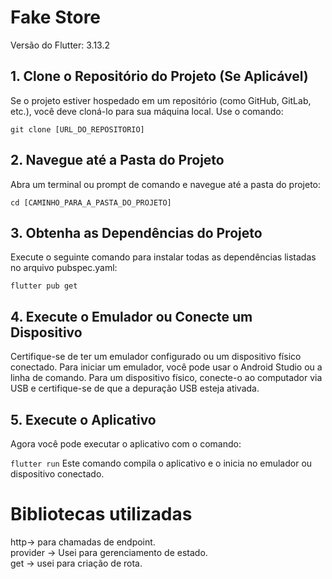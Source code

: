 # Fake Store
Versão do Flutter: 3.13.2
## 1. Clone o Repositório do Projeto (Se Aplicável)
Se o projeto estiver hospedado em um repositório (como GitHub, GitLab, etc.), você deve cloná-lo para sua máquina local. Use o comando:

```git clone [URL_DO_REPOSITORIO]```
<br>
## 2. Navegue até a Pasta do Projeto
Abra um terminal ou prompt de comando e navegue até a pasta do projeto:

```cd [CAMINHO_PARA_A_PASTA_DO_PROJETO]```
<br>
## 3. Obtenha as Dependências do Projeto
Execute o seguinte comando para instalar todas as dependências listadas no arquivo pubspec.yaml:

```flutter pub get```
<br>
## 4. Execute o Emulador ou Conecte um Dispositivo
Certifique-se de ter um emulador configurado ou um dispositivo físico conectado. Para iniciar um emulador, você pode usar o Android Studio ou a linha de comando. Para um dispositivo físico, conecte-o ao computador via USB e certifique-se de que a depuração USB esteja ativada.
<br>
## 5. Execute o Aplicativo
Agora você pode executar o aplicativo com o comando:

```flutter run```
Este comando compila o aplicativo e o inicia no emulador ou dispositivo conectado.

# Bibliotecas utilizadas<br>
http-> para chamadas de endpoint.<br>
provider -> Usei para gerenciamento de estado.<br>
get -> usei para criação de rota.<br>
